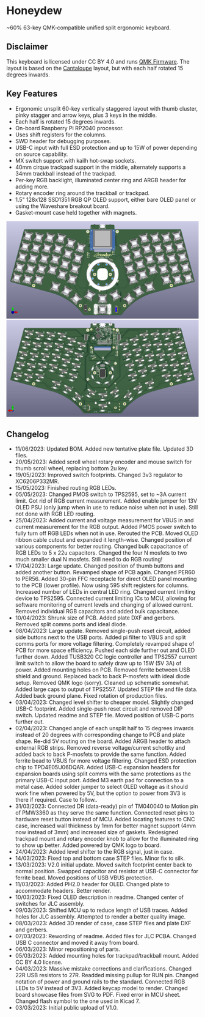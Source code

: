 # Honeydew
~60% 63-key QMK-compatible unified split ergonomic keyboard.

## Disclaimer
This keyboard is licensed under CC BY 4.0 and runs [QMK Firmware](https://qmk.fm/). The layout is based on the [Cantaloupe](https://github.com/Ariamelon/Cantaloupe) layout, but with each half rotated 15 degrees inwards.

## Key Features
* Ergonomic unsplit 60-key vertically staggered layout with thumb cluster, pinky stagger and arrow keys, plus 3 keys in the middle.
* Each half is rotated 15 degrees inwards.
* On-board Raspberry Pi RP2040 processor.
* Uses shift registers for the columns.
* SWD header for debugging purposes.
* USB-C input with full ESD protection and up to 15W of power depending on source capability.
* MX switch support with kailh hot-swap sockets.
* 40mm cirque trackpad support in the middle, alternately supports a 34mm trackball instead of the trackpad.
* Per-key RGB backlight, illuminated center ring and ARGB header for adding more.
* Rotary encoder ring around the trackball or trackpad.
* 1.5" 128x128 SSD1351 RGB QP OLED support, either bare OLED panel or using the Waveshare breakout board.
* Gasket-mount case held together with magnets.

![Render Front](Showcase/Render-F.png)
![Render Back](Showcase/Render-B.png)

## Changelog
* 11/06/2023: Updated BOM. Added new tentative plate file. Updated 3D files.
* 20/05/2023: Added scroll wheel rotary encoder and mouse switch for thumb scroll wheel, replacing bottom 2u key.
* 19/05/2023: Improved switch footprints. Changed 3v3 regulator to XC6206P332MR.
* 15/05/2023: Finished routing RGB LEDs.
* 05/05/2023: Changed PMOS switch to TPS2595, set to ~3A current limit. Got rid of RGB current measurement. Added enable jumper for 13V OLED PSU (only jump when in use to reduce noise when not in use). Still not done with RGB LED routing.
* 25/04/2023: Added current and voltage measurement for VBUS in and current measurement for the RGB output. Added PMOS power switch to fully turn off RGB LEDs when not in use. Rerouted the PCB. Moved OLED ribbon cable cutout and expanded it length-wise. Changed position of various components for better routing. Changed bulk capacitance of RGB LEDs to 5 x 22u capacitors. Changed the four N mosfets to two much smaller dual N mosfets. Still need to do RGB routing!
* 17/04/2023: Large update. Changed position of thumb buttons and added another button. Revamped shape of PCB again. Changed PER60 to PER56. Added 30-pin FFC receptacle for direct OLED panel mounting to the PCB (lower profile). Now using 595 shift registers for columns. Increased number of LEDs in central LED ring. Changed current limiting device to TPS2595. Connected current limiting ICs to MCU, allowing for software monitoring of current levels and changing of allowed current. Removed individual RGB capacitors and added bulk capacitance.
* 10/04/2023: Shrunk size of PCB. Added plate DXF and gerbers. Removed split comms ports and ideal diode.
* 08/04/2023: Large update. Removed single-push reset circuit, added side buttons next to the USB ports. Added pi filter to VBUS and split comms ports for more voltage filtering. Completely revamped shape of PCB for more space efficiency. Pushed each side further out and OLED further down. Added TUSB320 CC logic controller and TPS2557 current limit switch to allow the board to safely draw up to 15W (5V 3A) of power. Added mounting holes on PCB. Removed ferrite between USB shield and ground. Replaced back to back P-mosfets with ideal diode setup. Removed QMK logo (sorry). Cleaned up schematic somewhat. Added large caps to output of TPS2557. Updated STEP file and file data. Added back ground plane. Fixed rotation of production files.
* 03/04/2023: Changed level shifter to cheaper model. Slightly changed USB-C footprint. Added single-push reset circuit and removed DIP switch. Updated readme and STEP file. Moved position of USB-C ports further out.
* 02/04/2023: Changed angle of each unsplit half to 15 degrees inwards instead of 20 degrees with corresponding change to PCB and plate shape. Re-did 5V routing on the board. Added ARGB header to attach external RGB strips. Removed reverse voltage/current schottky and added back to back P-mosfets to provide the same function. Added ferrite bead to VBUS for more voltage filtering. Changed ESD protection chip to TPD4E05U06DQAR. Added USB-C expansion headers for expansion boards using split comms with the same protections as the primary USB-C input port. Added M3 earth pad for connection to a metal case. Added solder jumper to select OLED voltage as it should work fine when powered by 5V, but the option to power from 3V3 is there if required. Case to follow..
* 31/03/2023: Connected DR (data-ready) pin of TM040040 to Motion pin of PMW3360 as they serve the same function. Connected reset pins to hardware reset button instead of MCU. Added locating features to CNC case, increased wall thickness by 1mm for better magnet support (4mm now instead of 3mm) and increased size of gaskets. Redesigned trackpad mount and rotary encoder knob to allow for the illuminated ring to show up better. Added powered by QMK logo to board.
* 24/04/2023: Added level shifter to the RGB signal, just in case.
* 14/03/2023: Fixed top and bottom case STEP files. Minor fix to silk.
* 13/03/2023: V2.0 initial update. Moved switch footprint center back to normal position. Swapped capacitor and resistor at USB-C connector for ferrite bead. Moved positions of USB VBUS protection. 
* 11/03/2023: Added PH2.0 header for OLED. Changed plate to accommodate headers. Better render.
* 10/03/2023: Fixed OLED description in readme. Changed center of switches for JLC assembly.
* 09/03/2023: Shifted MCU up to reduce length of USB traces. Added holes for JLC assembly. Attempted to render a better quality image.
* 08/03/2023: Added 3D render of case, case STEP files and plate DXF and gerbers.
* 07/03/2023: Rewording of readme. Added files for JLC PCBA. Changed USB C connector and moved it away from board.
* 06/03/2023: Minor repositioning of parts.
* 05/03/2023: Added mounting holes for trackpad/trackball mount. Added CC BY 4.0 license.
* 04/03/2023: Massive mistake corrections and clarifications. Changed 22R USB resistors to 27R. Readded missing pullup for RUN pin. Changed notation of power and ground rails to the standard. Connected RGB LEDs to 5V instead of 3V3. Added keycap model to render. Changed board showcase files from SVG to PDF. Fixed error in MCU sheet. Changed flash symbol to the one used in Kicad 7.
* 03/03/2023: Initial public upload of V1.0.